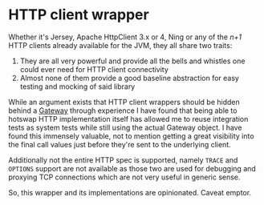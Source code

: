 # HTTP client wrapper

Whether it's Jersey, Apache HttpClient 3.x or 4, Ning or any of the *n+1* HTTP clients already available for the JVM, they all share two traits:

 1. They are all very powerful and provide all the bells and whistles one could ever need for HTTP client connectivity
 2. Almost none of them provide a good baseline abstraction for easy testing and mocking of said library

While an argument exists that HTTP client wrappers should be hidden behind a
[Gateway](http://martinfowler.com/eaaCatalog/gateway.html) through experience I have found that being able to hotswap
HTTP implementation itself has allowed me to reuse integration tests as system tests while still using the actual
Gateway object. I have found this immensely valuable, not to mention getting a great visibility into the final call
values just before they're sent to the underlying client.

Additionally not the entire HTTP spec is supported, namely `TRACE` and `OPTIONS` support are not available as those two
are used for debugging and proxying TCP connections which are not very useful in generic sense.

So, this wrapper and its implementations are opinionated. Caveat emptor.

